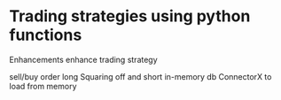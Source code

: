 # Trading strategies using python functions

Enhancements
enhance trading strategy

sell/buy order
long
Squaring off and short
in-memory db
ConnectorX to load from memory



